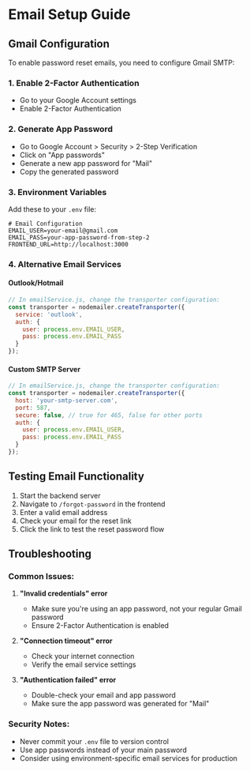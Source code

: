 # Email Setup Guide

## Gmail Configuration

To enable password reset emails, you need to configure Gmail SMTP:

### 1. Enable 2-Factor Authentication
- Go to your Google Account settings
- Enable 2-Factor Authentication

### 2. Generate App Password
- Go to Google Account > Security > 2-Step Verification
- Click on "App passwords"
- Generate a new app password for "Mail"
- Copy the generated password

### 3. Environment Variables
Add these to your `.env` file:

```env
# Email Configuration
EMAIL_USER=your-email@gmail.com
EMAIL_PASS=your-app-password-from-step-2
FRONTEND_URL=http://localhost:3000
```

### 4. Alternative Email Services

#### Outlook/Hotmail
```javascript
// In emailService.js, change the transporter configuration:
const transporter = nodemailer.createTransporter({
  service: 'outlook',
  auth: {
    user: process.env.EMAIL_USER,
    pass: process.env.EMAIL_PASS
  }
});
```

#### Custom SMTP Server
```javascript
// In emailService.js, change the transporter configuration:
const transporter = nodemailer.createTransporter({
  host: 'your-smtp-server.com',
  port: 587,
  secure: false, // true for 465, false for other ports
  auth: {
    user: process.env.EMAIL_USER,
    pass: process.env.EMAIL_PASS
  }
});
```

## Testing Email Functionality

1. Start the backend server
2. Navigate to `/forgot-password` in the frontend
3. Enter a valid email address
4. Check your email for the reset link
5. Click the link to test the reset password flow

## Troubleshooting

### Common Issues:

1. **"Invalid credentials" error**
   - Make sure you're using an app password, not your regular Gmail password
   - Ensure 2-Factor Authentication is enabled

2. **"Connection timeout" error**
   - Check your internet connection
   - Verify the email service settings

3. **"Authentication failed" error**
   - Double-check your email and app password
   - Make sure the app password was generated for "Mail"

### Security Notes:

- Never commit your `.env` file to version control
- Use app passwords instead of your main password
- Consider using environment-specific email services for production 
